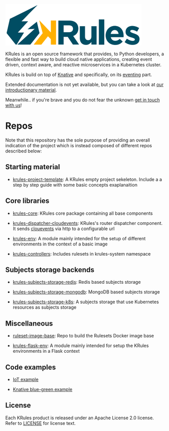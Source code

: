 ![](.support/krules_ext_logo.png)

KRules is an open source framework that provides, to Python developers, a flexible and fast way to build cloud native applications, 
creating event driven, context aware, and reactive microservices in a Kubernetes cluster.

KRules is build on top of [Knative](https://knative.dev/) and specifically, on its [eventing](https://knative.dev/docs/eventing/) part.

Extended documentation is not yet available, but you can take a look at [our introductionary material](https://intro.krules.io).

Meanwhile.. if you're brave and you do not fear the unknown [get in touch with us](mailto:info@airspot.tech)! 

# Repos

Note that this repository has the sole purpose of providing an overall indication of the project which is instead composed of different repos described below:

## Starting material

- [krules-project-template](https://github.com/airspot-dev/krules-project-template): A KRules empty project sekeleton. Include a a step by step guide with some basic concepts exaplanaition

## Core libraries

- [krules-core](https://github.com/airspot-dev/krules-core): KRules core package containing all base components

- [krules-dispatcher-cloudevents](https://github.com/airspot-dev/krules-dispatcher-cloudevents): KRules's router dispatcher component.
It sends [clouevents](https://cloudevents.io/) via http to a configurable url

- [krules-env](https://github.com/airspot-dev/krules-env): A module mainly intended for the setup of different environments in the context of a basic image

- [krules-controllers](https://github.com/airspot-dev/krules-controllers): Includes rulesets in krules-system namespace

## Subjects storage backends

- [krules-subjects-storage-redis](https://github.com/airspot-dev/krules-subjects-storage-redis): Redis based subjects storage

- [krules-subjects-storage-mongodb](https://github.com/airspot-dev/krules-subjects-storage-mongodb): MongoDB based subjects storage

- [krules-subjects-storage-k8s](https://github.com/airspot-dev/krules-subjects-storage-k8s): A subjects storage that use Kubernetes resources as subjects storage 

## Miscellaneous

- [ruleset-image-base](https://github.com/airspot-dev/ruleset-image-base): Repo to build the Rulesets Docker image base 

- [krules-flask-env](https://github.com/airspot-dev/krules-flask-env): A module mainly intended for setup the KRules environments in a Flask context

## Code examples

- [IoT example](https://github.com/airspot-dev/iot-demo)

- [Knative blue-green example](https://github.com/airspot-dev/knative-bluegreen-demo)

## License

Each KRules product is released under an Apache License 2.0 license. Refer to [LICENSE](LICENSE) for license text.
